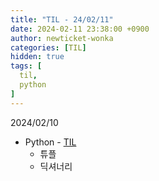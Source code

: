 ```yaml
---
title: "TIL - 24/02/11"
date: 2024-02-11 23:38:00 +0900
author: newticket-wonka
categories: [TIL]
hidden: true
tags: [
  til,
  python
]
---
```


2024/02/10

* Python - [TIL](https://github.com/newticket-wonka/TIL)
  * 튜플
  * 딕셔너리

